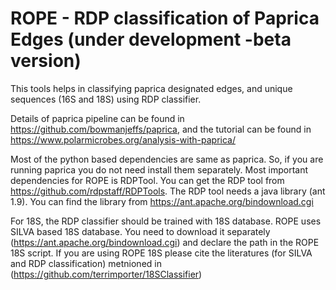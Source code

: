 # ROPE - RDP classification of Paprica Edges (under development -beta version)

This tools helps in classifying paprica designated edges, and unique sequences (16S and 18S) using RDP classifier.

Details of paprica pipeline can be found in https://github.com/bowmanjeffs/paprica, and the tutorial can be found in https://www.polarmicrobes.org/analysis-with-paprica/

Most of the python based dependencies are same as paprica. So, if you are running paprica you do not need install them separately. Most important dependencies for ROPE is RDPTool.
You can get the RDP tool from https://github.com/rdpstaff/RDPTools. The RDP tool needs a java library (ant 1.9). You can find the library from https://ant.apache.org/bindownload.cgi

For 18S, the RDP classifier should be trained with 18S database. ROPE uses SILVA based 18S database. You need to download it separately (https://ant.apache.org/bindownload.cgi) and declare the path in the ROPE 18S script.
If you are using ROPE 18S please cite the literatures (for SILVA and RDP classification) metnioned in (https://github.com/terrimporter/18SClassifier)
